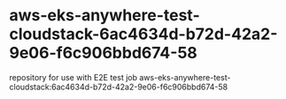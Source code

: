 # aws-eks-anywhere-test-cloudstack-6ac4634d-b72d-42a2-9e06-f6c906bbd674-58
repository for use with E2E test job aws-eks-anywhere-test-cloudstack:6ac4634d-b72d-42a2-9e06-f6c906bbd674-58
